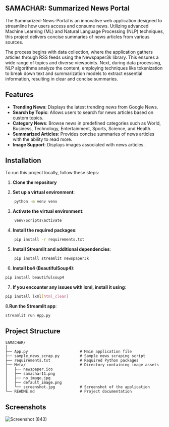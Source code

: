 ## SAMACHAR: Summarized News Portal

The Summarized-News-Portal is an innovative web application designed to streamline how users access and consume news. Utilizing advanced Machine Learning (ML) and Natural Language Processing (NLP) techniques, this project delivers concise summaries of news articles from various sources.

The process begins with data collection, where the application gathers articles through RSS feeds using the Newspaper3k library. This ensures a wide range of topics and diverse viewpoints. Next, during data processing, NLP algorithms analyze the content, employing techniques like tokenization to break down text and summarization models to extract essential information, resulting in clear and concise summaries.



## Features

- **Trending News**: Displays the latest trending news from Google News.
- **Search by Topic**: Allows users to search for news articles based on custom topics.
- **Category News**: Browse news in predefined categories such as World, Business, Technology, Entertainment, Sports, Science, and Health.
- **Summarized Articles**: Provides concise summaries of news articles with the ability to read more.
- **Image Support**: Displays images associated with news articles.

## Installation

To run this project locally, follow these steps:

1. **Clone the repository**

2. **Set up a virtual environment**:
```sh
    python -m venv venv 
```
3. **Activate the virtual environment**:
```sh
    venv\Scripts\activate
```
4.  **Install the required packages**:
```sh
    pip install -r requirements.txt
``` 
5. **Install Streamlit and additional dependencies**:
```sh
    pip install streamlit newspaper3k
``` 
6. **Install bs4 (BeautifulSoup4)**:
```sh
pip install beautifulsoup4
```
7. **If you encounter any issues with lxml, install it using**:
```sh
pip install lxml[html_clean]
```
8.**Run the Streamlit app**:
```sh
streamlit run App.py
```

## Project Structure
```
SAMACHAR/
│
├── App.py                       # Main application file
├── sample_news_scrap.py         # Sample news scraping script
├── requirements.txt             # Required Python packages
├── Meta/                        # Directory containing image assets
│   ├── newspaper.ico
│   ├── samachar11.png
│   ├── no_image.jpg
│   ├── default_image.png
│   └── screenshot.jpg           # Screenshot of the application
└── README.md                    # Project documentation
```

## Screenshots

![Screenshot (843)](https://github.com/user-attachments/assets/78d823f5-3da8-492e-bc88-e16106cfb98b)









